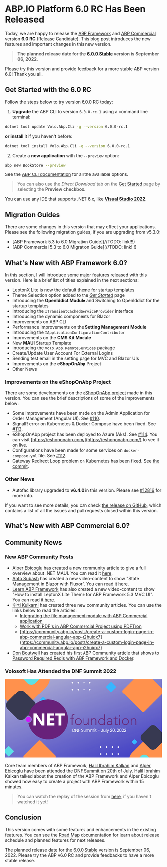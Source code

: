 # ABP.IO Platform 6.0 RC Has Been Released

Today, we are happy to release the [ABP Framework](https://abp.io/) and  [ABP Commercial](https://commercial.abp.io/) version **6.0 RC** (Release Candidate). This blog post introduces the new features and important changes in this new version.

> **The planned release date for the [6.0.0 Stable](https://github.com/abpframework/abp/milestone/71) version is September 06, 2022**.

Please try this version and provide feedback for a more stable ABP version 6.0! Thank you all.

## Get Started with the 6.0 RC

Follow the steps below to try version 6.0.0 RC today:

1) **Upgrade** the ABP CLI to version `6.0.0-rc.1` using a command line terminal:

````bash
dotnet tool update Volo.Abp.Cli -g --version 6.0.0-rc.1
````

**or install** it if you haven't before:

````bash
dotnet tool install Volo.Abp.Cli -g --version 6.0.0-rc.1
````

2) Create a **new application** with the `--preview` option:

````bash
abp new BookStore --preview
````

See the [ABP CLI documentation](https://docs.abp.io/en/abp/latest/CLI) for all the available options.

> You can also use the *Direct Download* tab on the [Get Started](https://abp.io/get-started) page by selecting the **Preview checkbox**.

You can use any IDE that supports .NET 6.x, like **[Visual Studio 2022](https://visualstudio.microsoft.com/downloads/)**.

## Migration Guides

There are some changes in this version that may effect your applications. Please see the following migration guides, if you are upgrading from v5.3.0:

* [ABP Framework 5.3 to 6.0 Migration Guide](//TODO: link!!!)
* [ABP Commercial 5.3 to 6.0 Migration Guide](//TODO: link!!!)

## What's New with ABP Framework 6.0?

In this section, I will introduce some major features released with this version. Here is a brief list of titles explained in the next sections:

* LeptonX Lite is now the default theme for startup templates
* Theme Selection option added to the [*Get Started*](https://abp.io/get-started) page
* Introducing the **OpenIddict Module** and Switching to OpenIddict for the startup templates
* Introducing the `ITransientCachedServiceProvider` interface
* Introducing the dynamic components for Blazor
* Improvements on ABP CLI
* Performance Improvements on the **Setting Management Module**
* Introducing the `IApplicationConfigurationContributor`
* Improvements on the **CMS Kit Module**
* New **MAUI** Startup Template
* Introducing the `Volo.Abp.RemoteServices` package
* Create/Update User Account For External Logins
* Sending test email in the setting page for MVC and Blazor UIs
* Improvements on the **eShopOnAbp** Project
* Other News

### Improvements on the eShopOnAbp Project

There are some developments on the [eShopOnAbp project](https://github.com/abpframework/eShopOnAbp) made in this version. You can see the brief descriptions of some of the improvements below:

* Some improvements have been made on the Admin Application for Order Management (Angular UI). See [#110](https://github.com/abpframework/eShopOnAbp/pull/110).
* SignalR error on Kubernetes & Docker Compose have been fixed. See [#113](https://github.com/abpframework/eShopOnAbp/pull/113).
* eShopOnAbp project has been deployed to Azure (Aks). See [#114](https://github.com/abpframework/eShopOnAbp/pull/114). You can visit [https://eshoponabp.com/](https://eshoponabp.com/) to see it on live.
* Configurations have been made for some services on `docker-compose.yml` file. See [#112](https://github.com/abpframework/eShopOnAbp/pull/112).
* Gateway Redirect Loop problem on Kubernetes has been fixed. See [the commit](https://github.com/abpframework/eShopOnAbp/commit/6413ef15c91cd8a5309050b63bb4dbca23587607).


### Other News 

* Autofac library upgraded to **v6.4.0** in this version. Please see [#12816](https://github.com/abpframework/abp/pull/12816) for more info.

If you want to see more details, you can check [the release on GitHub](https://github.com/abpframework/abp/releases/tag/6.0.0-rc.1), which contains a list of all the issues and pull requests closed within this version.

## What's New with ABP Commercial 6.0?

## Community News

### New ABP Community Posts

* [Alper Ebicoglu](https://twitter.com/alperebicoglu) has created a new community article to give a full overview about .NET MAUI. You can read it [here](https://community.abp.io/posts/all-about-.net-maui-gb4gkdg5).
* [Anto Subash](https://twitter.com/antosubash) has created a new video-content to show "State Management in Blazor with Fluxor". You can read it [here](https://community.abp.io/posts/blazor-state-management-with-fluxor-raskpv19).
* [Learn ABP Framework](https://community.abp.io/members/learnabp) has also created a new video-content to show "How to install LeptonX Lite Theme for ABP Framework 5.3 MVC UI". You can read it [here](https://community.abp.io/posts/how-to-install-leptonx-lite-theme-on-abp-framework-5.3-mvc-ui-epzng137).
* [Kirti Kulkarni](https://twitter.com/kirtimkulkarni) has created three new community articles. You can use the links below to read the articles:
    * [Integrating the file management module with ABP Commercial application](https://community.abp.io/posts/integrating-the-file-management-module-with-abp-commercial-application-qd6v4dsr)
    * [Work with PDF's in ABP Commercial Project using PDFTron](https://community.abp.io/posts/work-with-pdfs-in-abp-commercial-project-using-pdftron-tjw0hlgu)
    * [https://community.abp.io/posts/create-a-custom-login-page-in-abp-commercial-angular-app-r2huidx7](https://community.abp.io/posts/create-a-custom-login-page-in-abp-commercial-angular-app-r2huidx7)
* [Don Boutwell](https://community.abp.io/members/dboutwell) has created his first ABP Community article that shows to [Password Required Redis with ABP Framework and Docker](https://community.abp.io/posts/password-required-redis-with-abp-framework-and-docker-94old5rm).

### Volosoft Has Attended the DNF Summit 2022

![](dnf-summit.png)

Core team members of ABP Framework, [Halil Ibrahim Kalkan](https://twitter.com/hibrahimkalkan) and [Alper Ebicoglu](https://twitter.com/alperebicoglu) have been attended the [DNF Summit](https://t.co/ngWnBLiAn5) on 20th of July. Halil Ibrahim Kalkan talked about the creation of the ABP Framework and Alper Ebicoglu showed how easy to create a project with ABP Framework within 15 minutes.

<!-- ![](dnf-summit-attendees.jpg) -->

> You can watch the replay of the session from [here](https://www.youtube.com/embed/VL0ewZ-0ruo), if you haven't watched it yet!

## Conclusion 

This version comes with some features and enhancements in the existing features. You can see the [Road Map](https://docs.abp.io/en/abp/6.0/Road-Map) documentation for learn about release schedule and planned features for next releases.

The planned release date for the [6.0.0 Stable](https://github.com/abpframework/abp/milestone/71) version is September 06, 2022. Please try the ABP v6.0 RC and provide feedbacks to have a more stable release.